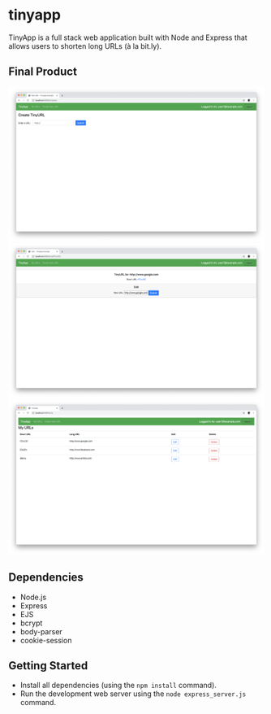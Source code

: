 # tinyapp

TinyApp is a full stack web application built with Node and Express that allows users to shorten long URLs (à la bit.ly).

## Final Product

!["Screenshot of page to create short URL"](https://github.com/kourtneyhuget/tinyapp/blob/master/docs/create-shorturl.png?raw=true)
!["Screenshot of page to edit long URL or go to short URL website"](https://github.com/kourtneyhuget/tinyapp/blob/master/docs/urls-shorturl-edit.png?raw=true)
!["Screenshot of page URLs page"](https://github.com/kourtneyhuget/tinyapp/blob/master/docs/urls.png?raw=true)

## Dependencies

- Node.js
- Express
- EJS
- bcrypt
- body-parser
- cookie-session

## Getting Started

- Install all dependencies (using the `npm install` command).
- Run the development web server using the `node express_server.js` command.